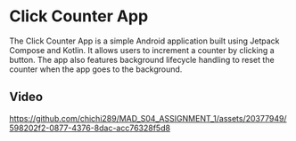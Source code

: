 # Click Counter App

The Click Counter App is a simple Android application built using Jetpack Compose and Kotlin. It allows users to increment a counter by clicking a button. The app also features background lifecycle handling to reset the counter when the app goes to the background.

## Video

https://github.com/chichi289/MAD_S04_ASSIGNMENT_1/assets/20377949/598202f2-0877-4376-8dac-acc76328f5d8

